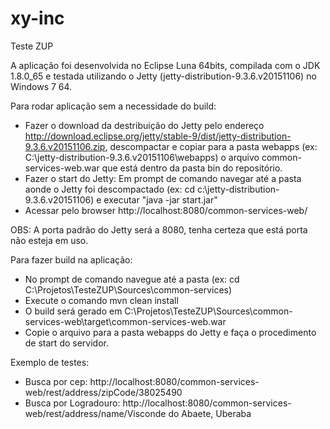 # xy-inc
Teste ZUP

A aplicação foi desenvolvida no Eclipse Luna 64bits, compilada com o JDK 1.8.0_65 e testada utilizando o Jetty (jetty-distribution-9.3.6.v20151106) no Windows 7 64.

Para rodar aplicação sem a necessidade do build:

- Fazer o download da destribuição do Jetty pelo endereço http://download.eclipse.org/jetty/stable-9/dist/jetty-distribution-9.3.6.v20151106.zip, descompactar e copiar para a pasta webapps (ex: C:\jetty-distribution-9.3.6.v20151106\webapps) o arquivo common-services-web.war que está dentro da pasta bin do repositório.
- Fazer o start do Jetty: Em prompt de comando navegar até a pasta aonde o Jetty foi descompactado (ex: cd c:\jetty-distribution-9.3.6.v20151106) e executar "java -jar start.jar"
- Acessar pelo browser http://localhost:8080/common-services-web/

OBS: A porta padrão do Jetty será a 8080, tenha certeza que está porta não esteja em uso.

Para fazer build na aplicação:
- No prompt de comando navegue até a pasta (ex: cd C:\Projetos\TesteZUP\Sources\common-services)
- Execute o comando mvn clean install
- O build será gerado em C:\Projetos\TesteZUP\Sources\common-services-web\target\common-services-web.war
- Copie o arquivo para a pasta webapps do Jetty e faça o procedimento de start do servidor.


Exemplo de testes:

- Busca por cep: http://localhost:8080/common-services-web/rest/address/zipCode/38025490
- Busca por Logradouro: http://localhost:8080/common-services-web/rest/address/name/Visconde do Abaete, Uberaba 
